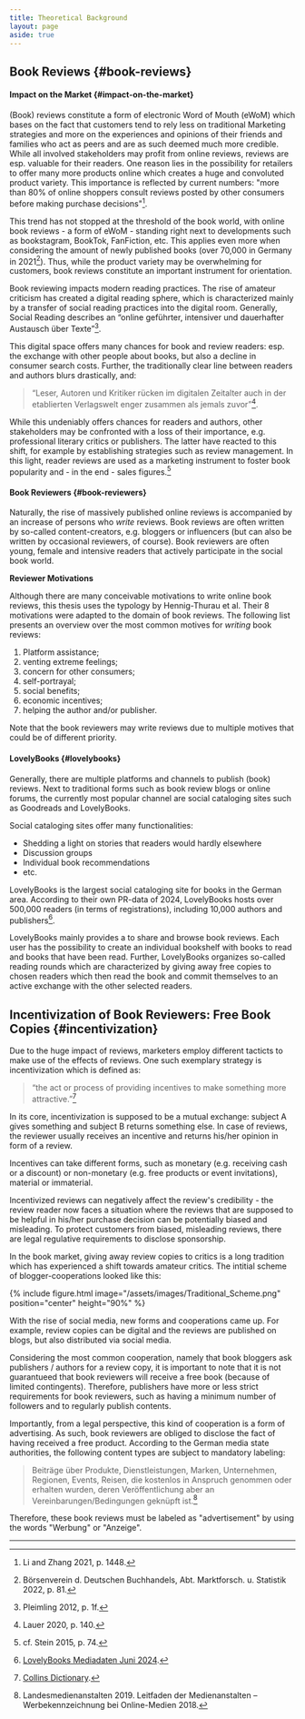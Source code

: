 ```yaml
---
title: Theoretical Background
layout: page
aside: true
---
```


## Book Reviews {#book-reviews}

#### Impact on the Market {#impact-on-the-market}
(Book) reviews constitute a form of electronic Word of Mouth (eWoM) which bases on the fact that customers tend to rely less on traditional Marketing strategies and more on the experiences and opinions of their friends and families who act as peers and are as such deemed much more credible. While all involved stakeholders may profit from online reviews, reviews are esp. valuable for their readers. One reason lies in the possibility for retailers to offer many more products online which creates a huge and convoluted product variety. This importance is reflected by current numbers: "more than 80% of online shoppers consult reviews posted by other consumers before making purchase decisions"[^1].

This trend has not stopped at the threshold of the book world, with online book reviews - a form of eWoM - standing right next to developments such as bookstagram, BookTok, FanFiction, etc. This applies even more when considering the amount of newly published books (over 70,000 in Germany in 2021[^2]). Thus, while the product variety may be overwhelming for customers, book reviews constitute an important instrument for orientation.

Book reviewing impacts modern reading practices. The rise of amateur criticism has created a digital reading sphere, which is characterized mainly by a transfer of social reading
practices into the digital room. Generally, Social Reading describes an “online geführter, intensiver und dauerhafter Austausch über Texte”[^3].

This digital space offers many chances for book and review readers: esp. the exchange with other people about books, but also a decline in consumer search costs. Further, the traditionally clear line between readers and authors blurs drastically, and: 

> “Leser, Autoren und Kritiker rücken im digitalen Zeitalter auch in der etablierten Verlagswelt enger zusammen als jemals zuvor”[^4].

While this undeniably offers chances for readers and authors, other stakeholders may be confronted with a loss of their importance, e.g. professional literary critics or publishers. The latter have reacted to this shift, for example by establishing strategies such as review management. In this light, reader reviews are used as a marketing instrument to foster book popularity and - in the end - sales figures.[^5]

#### Book Reviewers {#book-reviewers}
Naturally, the rise of massively published online reviews is accompanied by an increase of persons who _write_ reviews. Book reviews are often written by so-called content-creators, e.g. bloggers or influencers (but can also be written by occasional reviewers, of course). Book reviewers are often young, female and intensive readers that actively participate in the social book world.

**Reviewer Motivations**

Although there are many conceivable motivations to write online book reviews, this thesis uses the typology by Hennig-Thurau et al. Their 8 motivations were adapted to the domain of book reviews. The following list presents an overview over the most common motives for _writing_ book reviews:

1. Platform assistance;
2. venting extreme feelings;
3. concern for other consumers;
4. self-portrayal;
5. social benefits;
6. economic incentives;
7. helping the author and/or publisher.

Note that the book reviewers may write reviews due to multiple motives that could be of different priority. 

#### LovelyBooks {#lovelybooks}
Generally, there are multiple platforms and channels to publish (book) reviews. Next to traditional forms such as book review blogs or online forums, the currently most popular channel are social cataloging sites such as Goodreads and LovelyBooks.

Social cataloging sites offer many functionalities:
- Shedding a light on stories that readers would hardly elsewhere
- Discussion groups
- Individual book recommendations
- etc.

LovelyBooks is the largest social cataloging site for books in the German area. According to their own PR-data of 2024, LovelyBooks hosts over 500,000 readers (in terms of registrations), including 10,000 authors and publishers[^6]. 

LovelyBooks mainly provides a to share and browse book reviews. Each user has the possibility to create an individual bookshelf with books to read and books that have been read. Further, LovelyBooks organizes so-called reading rounds which are characterized by giving away free copies to chosen readers which then read the book and commit themselves to an active exchange with the other selected readers. 

## Incentivization of Book Reviewers: Free Book Copies {#incentivization}
Due to the huge impact of reviews, marketers employ different tacticts to make use of the effects of reviews. One such exemplary strategy is incentivization which is defined as:

> “the act or process of providing incentives to make something more attractive.”[^7]

In its core, incentivization is supposed to be a mutual exchange: subject A gives something and subject B returns something else. In case of reviews, the reviewer usually receives an incentive and returns his/her opinion in form of a review.

Incentives can take different forms, such as monetary (e.g. receiving cash or a discount) or non-monetary (e.g. free products or event invitations), material or immaterial.

Incentivized reviews can negatively affect the review's credibility - the review reader now faces a situation where the reviews that are supposed to be helpful in his/her purchase decision can be potentially biased and misleading. To protect customers from biased, misleading reviews, there are legal regulative requirements to disclose sponsorship.

In the book market, giving away review copies to critics is a long tradition which has experienced a shift towards amateur critics. The intitial scheme of blogger-cooperations looked like this:

{% include figure.html image="/assets/images/Traditional_Scheme.png" position="center" height="90%" %} 

With the rise of social media, new forms and cooperations came up. For example, review copies can be digital and the reviews are published on blogs, but also distributed via social media.

Considering the most common cooperation, namely that book bloggers ask publishers / authors for a review copy, it is important to note that it is not guarantueed that book reviewers will receive a free book (because of limited contingents). Therefore, publishers have more or less strict requirements for book reviewers, such as having a minimum number of followers and to regularly publish contents.

Importantly, from a legal perspective, this kind of cooperation is a form of advertising. As such, book reviewers are obliged to disclose the fact of having received a free product. According to the German media state authorities, the following content types are subject to mandatory labeling:

> Beiträge über Produkte, Dienstleistungen, Marken, Unternehmen, Regionen, Events, Reisen, die kostenlos in Anspruch genommen oder erhalten wurden, deren Veröffentlichung aber an Vereinbarungen/Bedingungen geknüpft ist.[^8]

Therefore, these book reviews must be labeled as "advertisement" by using the words "Werbung" or "Anzeige".

--- 
[^1]: Li and Zhang 2021, p. 1448.
[^2]: Börsenverein d. Deutschen Buchhandels, Abt. Marktforsch. u. Statistik 2022, p. 81.
[^3]: Pleimling 2012, p. 1f.
[^4]: Lauer 2020, p. 140.
[^5]: cf. Stein 2015, p. 74.
[^6]: [LovelyBooks Mediadaten Juni 2024](https://s3-eu-west-1.amazonaws.com/media.lovelybooks.de/LovelyBooks-Mediadaten-Verlage-24-06.pdf).
[^7]: [Collins Dictionary](https://www.collinsdictionary.com/de/worterbuch/englisch/incentivization).
[^8]: Landesmedienanstalten 2019. Leitfaden der Medienanstalten – Werbekennzeichnung bei Online-Medien 2018.